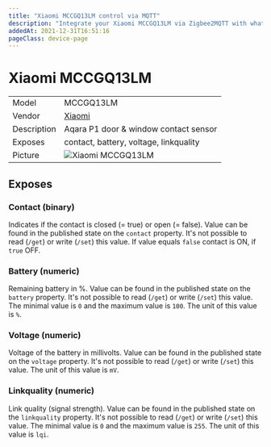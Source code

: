 ```yaml
---
title: "Xiaomi MCCGQ13LM control via MQTT"
description: "Integrate your Xiaomi MCCGQ13LM via Zigbee2MQTT with whatever smart home infrastructure you are using without the vendor's bridge or gateway."
addedAt: 2021-12-31T16:51:16
pageClass: device-page
---
```


<!-- !!!! -->
<!-- ATTENTION: This file is auto-generated through docgen! -->
<!-- You can only edit the "Notes"-Section between the two comment lines "Notes BEGIN" and "Notes END". -->
<!-- Do not use h1 or h2 heading within "## Notes"-Section. -->
<!-- !!!! -->

# Xiaomi MCCGQ13LM

|     |     |
|-----|-----|
| Model | MCCGQ13LM  |
| Vendor  | [Xiaomi](/supported-devices/#v=Xiaomi)  |
| Description | Aqara P1 door & window contact sensor |
| Exposes | contact, battery, voltage, linkquality |
| Picture | ![Xiaomi MCCGQ13LM](https://www.zigbee2mqtt.io/images/devices/MCCGQ13LM.jpg) |


<!-- Notes BEGIN: You can edit here. Add "## Notes" headline if not already present. -->


<!-- Notes END: Do not edit below this line -->



## Exposes

### Contact (binary)
Indicates if the contact is closed (= true) or open (= false).
Value can be found in the published state on the `contact` property.
It's not possible to read (`/get`) or write (`/set`) this value.
If value equals `false` contact is ON, if `true` OFF.

### Battery (numeric)
Remaining battery in %.
Value can be found in the published state on the `battery` property.
It's not possible to read (`/get`) or write (`/set`) this value.
The minimal value is `0` and the maximum value is `100`.
The unit of this value is `%`.

### Voltage (numeric)
Voltage of the battery in millivolts.
Value can be found in the published state on the `voltage` property.
It's not possible to read (`/get`) or write (`/set`) this value.
The unit of this value is `mV`.

### Linkquality (numeric)
Link quality (signal strength).
Value can be found in the published state on the `linkquality` property.
It's not possible to read (`/get`) or write (`/set`) this value.
The minimal value is `0` and the maximum value is `255`.
The unit of this value is `lqi`.

